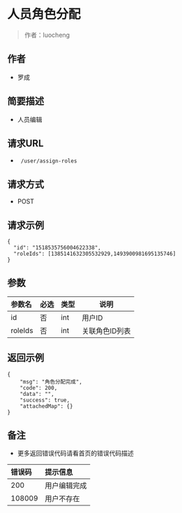 # 人员角色分配

> 作者：luocheng

## 作者

- 罗成
    
## 简要描述

- 人员编辑

## 请求URL
- ` /user/assign-roles`
  
## 请求方式
- POST 

## 请求示例
```
{
  "id": "1518535756004622338",
  "roleIds": [1385141632305532929,1493900981695135746]
}
```


## 参数

|参数名|必选|类型|说明|
|:----    |:---|:----- |-----   |
|id |否  |int | 用户ID   |
|roleIds |否  |int | 关联角色ID列表  |



## 返回示例 

``` 
{
    "msg": "角色分配完成",
    "code": 200,
    "data": "",
    "success": true,
    "attachedMap": {}
}
```





## 备注 

- 更多返回错误代码请看首页的错误代码描述

|错误码|提示信息|
|:----    |:---|
|200 |用户编辑完成  |
|108009 |用户不存在  |